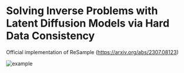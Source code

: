 # Solving Inverse Problems with Latent Diffusion Models via Hard Data Consistency
Official implementation of ReSample (https://arxiv.org/abs/2307.08123)

![example](https://github.com/soominkwon/resample/blob/main/figures/resample_ex.png)



